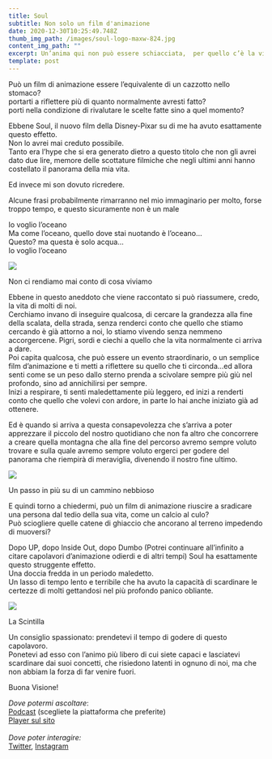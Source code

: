 ```yaml
---
title: Soul
subtitle: Non solo un film d'animazione
date: 2020-12-30T10:25:49.748Z
thumb_img_path: /images/soul-logo-maxw-824.jpg
content_img_path: ""
excerpt: Un’anima qui non può essere schiacciata,  per quello c’è la vita sulla terra
template: post
---
```

Può un film di animazione essere l’equivalente di un cazzotto nello stomaco?\
portarti a riflettere più di quanto normalmente avresti fatto?\
porti nella condizione di rivalutare le scelte fatte sino a quel momento?

Ebbene Soul, il nuovo film della Disney-Pixar su di me ha avuto esattamente questo effetto.\
Non lo avrei mai creduto possibile.\
Tanto era l’hype che si era generato dietro a questo titolo che non gli avrei dato due lire, memore delle scottature filmiche che negli ultimi anni hanno costellato il panorama della mia vita.

Ed invece mi son dovuto ricredere.

Alcune frasi probabilmente rimarranno nel mio immaginario per molto, forse troppo tempo, e questo sicuramente non è un male

Io voglio l’oceano\
Ma come l’oceano, quello dove stai nuotando è l’oceano…\
Questo? ma questa è solo acqua…\
Io voglio l’oceano

![](https://ilcalderone.altervista.org/wp-content/uploads/2020/12/images-1.jpg)

Non ci rendiamo mai conto di cosa viviamo

Ebbene in questo aneddoto che viene raccontato si può riassumere, credo, la vita di molti di noi.\
Cerchiamo invano di inseguire qualcosa, di cercare la grandezza alla fine della scalata, della strada, senza renderci conto che quello che stiamo cercando è già attorno a noi, lo stiamo vivendo senza nemmeno accorgercene. Pigri, sordi e ciechi a quello che la vita normalmente ci arriva a dare.\
Poi capita qualcosa, che può essere un evento straordinario, o un semplice film d’animazione e ti metti a riflettere su quello che ti circonda…ed allora senti come se un peso dallo sterno prenda a scivolare sempre più giù nel profondo, sino ad annichilirsi per sempre.\
Inizi a respirare, ti senti maledettamente più leggero, ed inizi a renderti conto che quello che volevi con ardore, in parte lo hai anche iniziato già ad ottenere.

Ed è quando si arriva a questa consapevolezza che s’arriva a poter apprezzare il piccolo del nostro quotidiano che non fa altro che concorrere a creare quella montagna che alla fine del percorso avremo sempre voluto trovare e sulla quale avremo sempre voluto ergerci per godere del panorama che riempirà di meraviglia, divenendo il nostro fine ultimo.

![](https://ilcalderone.altervista.org/wp-content/uploads/2020/12/images.jpg)

Un passo in più su di un cammino nebbioso

E quindi torno a chiedermi, può un film di animazione riuscire a sradicare una persona dal tedio della sua vita, come un calcio al culo?\
Può sciogliere quelle catene di ghiaccio che ancorano al terreno impedendo di muoversi?

Dopo UP, dopo Inside Out, dopo Dumbo (Potrei continuare all’infinito a citare capolavori d’animazione odierdi e di altri tempi) Soul ha esattamente questo struggente effetto.\
Una doccia fredda in un periodo maledetto.\
Un lasso di tempo lento e terribile che ha avuto la capacità di scardinare le certezze di molti gettandosi nel più profondo panico obliante.

![](https://ilcalderone.altervista.org/wp-content/uploads/2020/12/soul-pixar-disney-plus-natale-cinema-tv-programmi-960x571.jpg)

La Scintilla

Un consiglio spassionato: prendetevi il tempo di godere di questo capolavoro.\
Ponetevi ad esso con l’animo più libero di cui siete capaci e lasciatevi scardinare dai suoi concetti, che risiedono latenti in ognuno di noi, ma che non abbiam la forza di far venire fuori.

Buona Visione!

*Dove potermi ascoltare*:\
[Podcast](https://gopod.me/il_calderone) (scegliete la piattaforma che preferite)\
[Player sul sito](https://ilcalderone.altervista.org/podcast)\
\
*Dove poter interagire:*\
[Twitter](https://twitter.com/IlCalderone_IT), [Instagram](https://www.instagram.com/il_calderone/?hl=it)